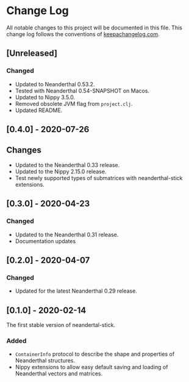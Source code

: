 # Change Log
All notable changes to this project will be documented in this file. This change log follows the conventions of [keepachangelog.com](http://keepachangelog.com/).

## [Unreleased]

### Changed
- Updated to Neanderthal 0.53.2.
- Tested with Neanderthal 0.54-SNAPSHOT on Macos.
- Updated to Nippy 3.5.0.
- Removed obsolete JVM flag from `project.clj`.
- Updated README.

## [0.4.0] - 2020-07-26
## Changes
- Updated to the Neanderthal 0.33 release.
- Updated to the Nippy 2.15.0 release.
- Test newly supported types of submatrices with neanderthal-stick extensions.

## [0.3.0] - 2020-04-23
### Changed
- Updated to the Neanderthal 0.31 release.
- Documentation updates

## [0.2.0] - 2020-04-07
### Changed
- Updated for the latest Neanderthal 0.29 release.

## [0.1.0] - 2020-02-14
The first stable version of neandertal-stick.

### Added
- `ContainerInfo` protocol to describe the shape and properties of Neanderthal structures.
- Nippy extensions to allow easy default saving and loading of Neanderthal vectors and matrices.

